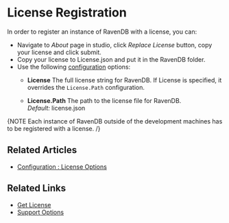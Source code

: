 ﻿# License Registration

In order to register an instance of RavenDB with a license, you can: 

- Navigate to _About_ page in studio, click _Replace License_ button, copy your license and click submit.
- Copy your license to License.json and put it in the RavenDB folder.
- Use the following [configuration](../../server/configuration/license-configuration) options:
	*	**License**
	The full license string for RavenDB. If License is specified, it overrides the `License.Path` configuration.

	*   **License.Path**
	The path to the license file for RavenDB.   
	_Default:_ license.json

{NOTE Each instance of RavenDB outside of the development machines has to be registered with a license. /}

## Related Articles

- [Configuration : License Options](../../server/configuration/license-configuration)

## Related Links

- [Get License](https://ravendb.net/buy)
- [Support Options](https://ravendb.net/support)
